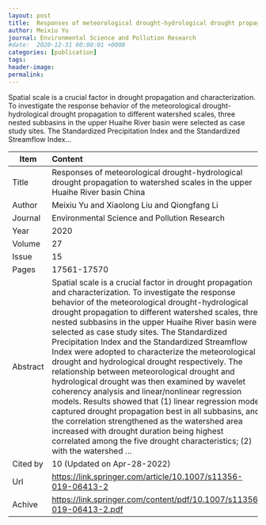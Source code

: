 ```yaml
---
layout: post
title:  Responses of meteorological drought-hydrological drought propagation to watershed scales in the upper Huaihe River basin China
author: Meixiu Yu
journal: Environmental Science and Pollution Research
#date:  2020-12-31 00:00:01 +0000
categories: [publication]
tags: 
header-image: 
permalink: 
---
```

Spatial scale is a crucial factor in drought propagation and characterization. To investigate the response behavior of the meteorological drought-hydrological drought propagation to different watershed scales, three nested subbasins in the upper Huaihe River basin were selected as case study sites. The Standardized Precipitation Index and the Standardized Streamflow Index...
<!--the above is the excerpt-->
<!--more-->
<!--the following is the text-->


| Item           | Content    |
| ---------------|:------------|
| Title          | Responses of meteorological drought-hydrological drought propagation to watershed scales in the upper Huaihe River basin China     |
| Author         | Meixiu Yu and Xiaolong Liu and Qiongfang Li    |
| Journal        | Environmental Science and Pollution Research   |
| Year           | 2020  |
| Volume         | 27	   |
| Issue          | 15	   |
| Pages          | 17561-17570	   |
| Abstract       | Spatial scale is a crucial factor in drought propagation and characterization. To investigate the response behavior of the meteorological drought-hydrological drought propagation to different watershed scales, three nested subbasins in the upper Huaihe River basin were selected as case study sites. The Standardized Precipitation Index and the Standardized Streamflow Index were adopted to characterize the meteorological drought and hydrological drought respectively. The relationship between meteorological drought and hydrological drought was then examined by wavelet coherency analysis and linear/nonlinear regression models. Results showed that (1) linear regression model captured drought propagation best in all subbasins, and the correlation strengthened as the watershed area increased with drought duration being highest correlated among the five drought characteristics; (2) with the watershed …	 |
| Cited by		 | 10 (Updated on Apr-28-2022)   |
| Url  			 | <https://link.springer.com/article/10.1007/s11356-019-06413-2>		 |
| Achive 	     | <https://link.springer.com/content/pdf/10.1007/s11356-019-06413-2.pdf>		 |

